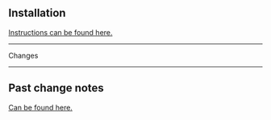 ## Installation

[Instructions can be found here.](https://github.com/Aerolfos/stellaris_mod_deploy_action/wiki/Mod-Installation)

---

Changes

---

## Past change notes
[Can be found here.](CHANGELOG.md)
